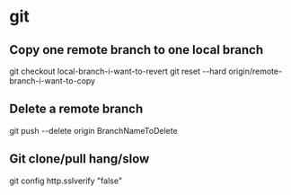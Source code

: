 # git

## Copy one remote branch to one local branch

git checkout local-branch-i-want-to-revert
git reset --hard origin/remote-branch-i-want-to-copy


## Delete a remote branch
git push --delete origin BranchNameToDelete

## Git clone/pull hang/slow
git  config http.sslverify "false"